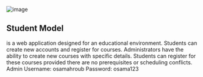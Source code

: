 ![image](https://github.com/user-attachments/assets/9979498d-ef51-4978-9352-566476165616)
## Student Model 

is a web application designed for an educational environment. Students can create new accounts and register for courses. Administrators have the ability to create new courses with specific details. Students can register for these courses provided there are no prerequisites or scheduling conflicts.
Admin Username: osamahroub
Password: osama123
